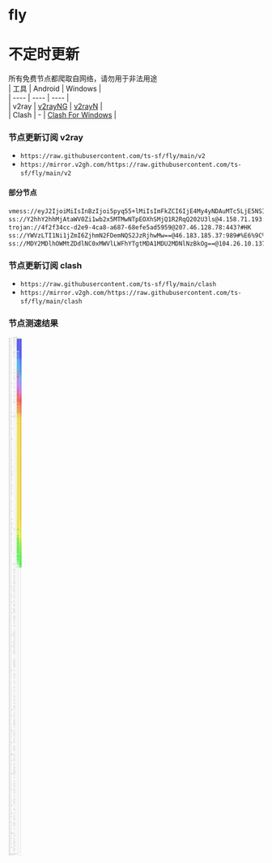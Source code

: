 # fly
# 不定时更新
所有免费节点都爬取自网络，请勿用于非法用途  
|  工具  | Android  | Windows  |  
|  ----  | ----   | ----  |  
| v2ray  | [v2rayNG](https://github.com/2dust/v2rayNG/releases) | [v2rayN](https://github.com/2dust/v2rayN/releases) |  
| Clash  | - | [Clash For Windows](https://github.com/2dust/clashN/releases) | 
  
### 节点更新订阅  v2ray
- `https://raw.githubusercontent.com/ts-sf/fly/main/v2`  
- `https://mirror.v2gh.com/https://raw.githubusercontent.com/ts-sf/fly/main/v2`  

#### 部分节点  
``` 
vmess://eyJ2IjoiMiIsInBzIjoi5pyq55+lMiIsImFkZCI6IjE4My4yNDAuMTc5LjE5NSIsInBvcnQiOiIxNTYwMyIsImlkIjoiYWFhYWFhYWEtYWFhYS1hYWFhLWFhYWEtZGFhYWFhYWFhYWFkIiwiYWlkIjoiMCIsInNjeSI6ImF1dG8iLCJuZXQiOiJ0Y3AiLCJ0eXBlIjoibm9uZSIsImhvc3QiOiIiLCJwYXRoIjoiLyIsInRscyI6IiIsInNuaSI6IiIsInRlc3RfbmFtZSI6IjIifQ==
ss://Y2hhY2hhMjAtaWV0Zi1wb2x5MTMwNTpEOXhSMjQ1R2RqQ202U3ls@4.158.71.193:443#%E6%9C%AA%E7%9F%A53%204.7MB%2Fs
trojan://4f2f34cc-d2e9-4ca8-a687-68efe5ad5959@207.46.128.78:443?#HK
ss://YWVzLTI1Ni1jZmI6ZjhmN2FDemNQS2JzRjhwMw==@46.183.185.37:989#%E6%9C%AA%E7%9F%A54%2010.0KB%2Fs
ss://MDY2MDlhOWMtZDdlNC0xMWVlLWFhYTgtMDA1MDU2MDNlNzBkOg==@104.26.10.137:443#%E6%9C%AA%E7%9F%A55
```
### 节点更新订阅  clash
- `https://raw.githubusercontent.com/ts-sf/fly/main/clash`  
- `https://mirror.v2gh.com/https://raw.githubusercontent.com/ts-sf/fly/main/clash`  

### 节点测速结果
![image](traffic.png)
